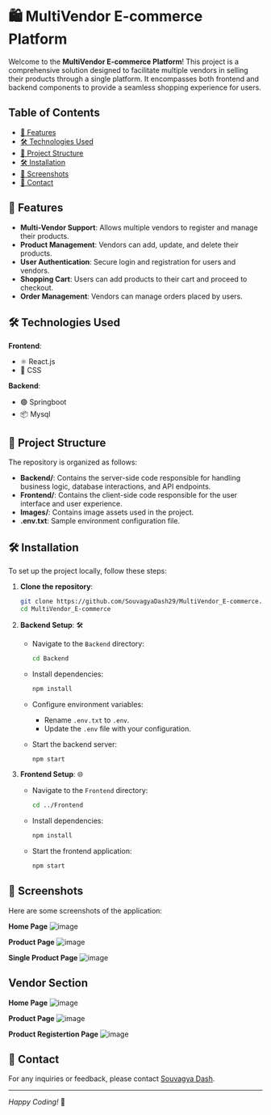 # 🛍️ MultiVendor E-commerce Platform

Welcome to the **MultiVendor E-commerce Platform**! This project is a comprehensive solution designed to facilitate multiple vendors in selling their products through a single platform. It encompasses both frontend and backend components to provide a seamless shopping experience for users.

## Table of Contents

- [🚀 Features](#features)
- [🛠️ Technologies Used](#️technologies-used)
- [📂 Project Structure](#project-structure)
- [🛠️ Installation](#️-installation)
- [📸 Screenshots](#-screenshots)
- [📧 Contact](#-contact)

## 🚀 Features

- **Multi-Vendor Support**: Allows multiple vendors to register and manage their products.
- **Product Management**: Vendors can add, update, and delete their products.
- **User Authentication**: Secure login and registration for users and vendors.
- **Shopping Cart**: Users can add products to their cart and proceed to checkout.
- **Order Management**: Vendors can manage orders placed by users.

## 🛠️ Technologies Used
**Frontend**:
  - ⚛️ React.js
  - 🎨 CSS

**Backend**:
  - 🟢 Springboot
  -  📦 Mysql

## 📂 Project Structure

The repository is organized as follows:

- **Backend/**: Contains the server-side code responsible for handling business logic, database interactions, and API endpoints.
- **Frontend/**: Contains the client-side code responsible for the user interface and user experience.
- **Images/**: Contains image assets used in the project.
- **.env.txt**: Sample environment configuration file.

## 🛠️ Installation

To set up the project locally, follow these steps:

1. **Clone the repository**:
   
   ```bash
   git clone https://github.com/SouvagyaDash29/MultiVendor_E-commerce.git
   cd MultiVendor_E-commerce
2. **Backend Setup**: 🛠️

   - Navigate to the `Backend` directory:

     ```bash
     cd Backend
     ```

   - Install dependencies:

     ```bash
     npm install
     ```

   - Configure environment variables:

     - Rename `.env.txt` to `.env`.
     - Update the `.env` file with your configuration.

   - Start the backend server:

     ```bash
     npm start
     ```

3. **Frontend Setup**: 🌐

   - Navigate to the `Frontend` directory:

     ```bash
     cd ../Frontend
     ```

   - Install dependencies:

     ```bash
     npm install
     ```

   - Start the frontend application:

     ```bash
     npm start
     ```

## 📸 Screenshots

Here are some screenshots of the application:

**Home Page**
![image](https://github.com/user-attachments/assets/e5e0f388-38a9-4418-8995-d6712bd7d392)  

**Product Page**
![image](https://github.com/user-attachments/assets/2a43805b-b1bb-4823-bffa-67fc81ec4c9c)


 **Single Product Page**
 ![image](https://github.com/user-attachments/assets/0dad60bf-a76c-4af6-9472-618a8a3dcb1c)

## Vendor Section

 **Home Page**
 ![image](https://github.com/user-attachments/assets/00e3aaf8-68a6-4f99-9fc8-76ff559bec42)

**Product Page**
![image](https://github.com/user-attachments/assets/a87153b7-7114-4f86-bcb9-b265451bc04d)

**Product Registertion Page**
![image](https://github.com/user-attachments/assets/bbc57127-7983-41bc-83ff-39acbc4c81e4)


## 📧 Contact

For any inquiries or feedback, please contact [Souvagya Dash](mailto:souvagyaranjandash8@gmail.com).

---

*Happy Coding!* 🎉
